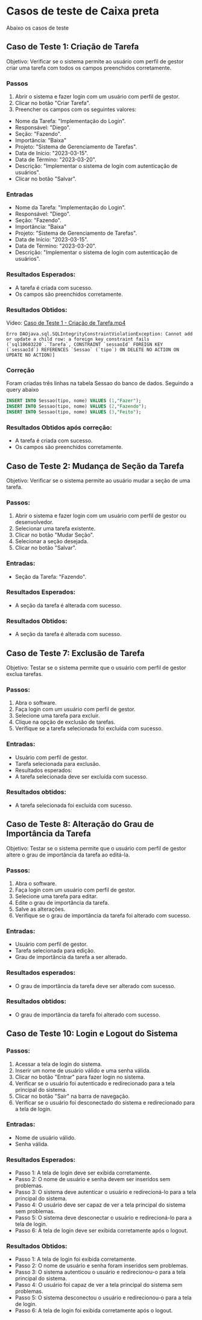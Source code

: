 
# Casos de teste de Caixa preta

Abaixo os casos de teste


## Caso de Teste 1: Criação de Tarefa
Objetivo: Verificar se o sistema permite ao usuário com perfil de gestor criar uma tarefa com todos os campos preenchidos corretamente.

### Passos
1. Abrir o sistema e fazer login com um usuário com perfil de gestor.
2. Clicar no botão "Criar Tarefa".
3. Preencher os campos com os seguintes valores:
- Nome da Tarefa: "Implementação do Login".
- Responsável: "Diego".
- Seção: "Fazendo".
- Importância:  "Baixa"
- Projeto: "Sistema de Gerenciamento de Tarefas".
- Data de Início: "2023-03-15".
- Data de Término: "2023-03-20".
- Descrição: "Implementar o sistema de login com autenticação de usuários".
- Clicar no botão "Salvar".

### Entradas
- Nome da Tarefa: "Implementação do Login".
- Responsável: "Diego".
- Seção: "Fazendo".
- Importância:  "Baixa"
- Projeto: "Sistema de Gerenciamento de Tarefas".
- Data de Início: "2023-03-15".
- Data de Término: "2023-03-20".
- Descrição: "Implementar o sistema de login com autenticação de usuários".

### Resultados Esperados:
- A tarefa é criada com sucesso.
- Os campos são preenchidos corretamente.

### Resultados Obtidos:
Video: [Caso de Teste 1 - Criação de Tarefa.mp4](https://github.com/welyson1/organon/blob/main/docsTest/Caixa%20Preta/Videos/Caso%20de%20Teste%201%20-%20Cria%C3%A7%C3%A3o%20de%20Tarefa.mp4)
```
Erro DAOjava.sql.SQLIntegrityConstraintViolationException: Cannot add or update a child row: a foreign key constraint fails (`sql10603220`.`Tarefa`, CONSTRAINT `sessaoId` FOREIGN KEY (`sessaoId`) REFERENCES `Sessao` (`tipo`) ON DELETE NO ACTION ON UPDATE NO ACTION)]
```

### Correção
Foram criadas três linhas na tabela Sessao do banco de dados. Seguindo a query abaixo
```SQL
INSERT INTO Sessao(tipo, nome) VALUES (1,"Fazer");
INSERT INTO Sessao(tipo, nome) VALUES (2,"Fazendo");
INSERT INTO Sessao(tipo, nome) VALUES (3,"Feito");
```

### Resultados Obtidos após correção:
- A tarefa é criada com sucesso.
- Os campos são preenchidos corretamente.

## Caso de Teste 2: Mudança de Seção da Tarefa
Objetivo: Verificar se o sistema permite ao usuário mudar a seção de uma tarefa.

### Passos:
1. Abrir o sistema e fazer login com um usuário com perfil de gestor ou desenvolvedor.
2. Selecionar uma tarefa existente.
3. Clicar no botão "Mudar Seção".
4. Selecionar a seção desejada.
5. Clicar no botão "Salvar".

### Entradas:
- Seção da Tarefa: "Fazendo".

### Resultados Esperados:
- A seção da tarefa é alterada com sucesso.

### Resultados Obtidos:
- A seção da tarefa é alterada com sucesso.

## Caso de Teste 7: Exclusão de Tarefa
Objetivo: Testar se o sistema permite que o usuário com perfil de gestor exclua tarefas.

### Passos:
1. Abra o software.
2. Faça login com um usuário com perfil de gestor.
3. Selecione uma tarefa para excluir.
4. Clique na opção de exclusão de tarefas.
5. Verifique se a tarefa selecionada foi excluída com sucesso.

### Entradas:
- Usuário com perfil de gestor.
- Tarefa selecionada para exclusão.
- Resultados esperados:
- A tarefa selecionada deve ser excluída com sucesso.

### Resultados obtidos:
- A tarefa selecionada foi excluída com sucesso.

## Caso de Teste 8: Alteração do Grau de Importância da Tarefa
Objetivo: Testar se o sistema permite que o usuário com perfil de gestor altere o grau de importância da tarefa ao editá-la.

### Passos:
1. Abra o software.
2. Faça login com um usuário com perfil de gestor.
3. Selecione uma tarefa para editar.
4. Edite o grau de importância da tarefa.
5. Salve as alterações.
6. Verifique se o grau de importância da tarefa foi alterado com sucesso.

### Entradas:
- Usuário com perfil de gestor.
- Tarefa selecionada para edição.
- Grau de importância da tarefa a ser alterado.

### Resultados esperados:
- O grau de importância da tarefa deve ser alterado com sucesso.

### Resultados obtidos:
- O grau de importância da tarefa foi alterado com sucesso.

## Caso de Teste 10: Login e Logout do Sistema

### Passos:
1. Acessar a tela de login do sistema.
2. Inserir um nome de usuário válido e uma senha válida.
3. Clicar no botão "Entrar" para fazer login no sistema.
4. Verificar se o usuário foi autenticado e redirecionado para a tela principal do sistema.
5. Clicar no botão "Sair" na barra de navegação.
6. Verificar se o usuário foi desconectado do sistema e redirecionado para a tela de login.

### Entradas:
- Nome de usuário válido.
- Senha válida.

### Resultados Esperados:
- Passo 1: A tela de login deve ser exibida corretamente.
- Passo 2: O nome de usuário e senha devem ser inseridos sem problemas.
- Passo 3: O sistema deve autenticar o usuário e redirecioná-lo para a tela principal do sistema.
- Passo 4: O usuário deve ser capaz de ver a tela principal do sistema sem problemas.
- Passo 5: O sistema deve desconectar o usuário e redirecioná-lo para a tela de login.
- Passo 6: A tela de login deve ser exibida corretamente após o logout.

### Resultados Obtidos:
- Passo 1: A tela de login foi exibida corretamente.
- Passo 2: O nome de usuário e senha foram inseridos sem problemas.
- Passo 3: O sistema autenticou o usuário e redirecionou-o para a tela principal do sistema.
- Passo 4: O usuário foi capaz de ver a tela principal do sistema sem problemas.
- Passo 5: O sistema desconectou o usuário e redirecionou-o para a tela de login.
- Passo 6: A tela de login foi exibida corretamente após o logout.

